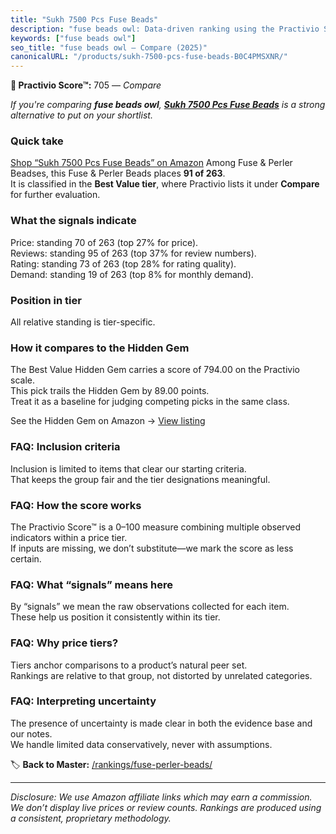 ```yaml
---
title: "Sukh 7500 Pcs Fuse Beads"
description: "fuse beads owl: Data-driven ranking using the Practivio Score™. Positioned by quality, value, demand, findability, momentum."
keywords: ["fuse beads owl"]
seo_title: "fuse beads owl — Compare (2025)"
canonicalURL: "/products/sukh-7500-pcs-fuse-beads-B0C4PMSXNR/"
---
```


**🛒 Practivio Score™:** 705 — _Compare_


*If you're comparing **fuse beads owl**, **[Sukh 7500 Pcs Fuse Beads](https://www.amazon.com/dp/B0C4PMSXNR?tag=practivio-20)** is a strong alternative to put on your shortlist.*
### Quick take
[Shop “Sukh 7500 Pcs Fuse Beads” on Amazon](https://www.amazon.com/dp/B0C4PMSXNR?tag=practivio-20)
Among Fuse & Perler Beadses, this Fuse & Perler Beads places **91 of 263**.  
It is classified in the **Best Value tier**, where Practivio lists it under **Compare** for further evaluation.

### What the signals indicate
Price: standing 70 of 263 (top 27% for price).  
Reviews: standing 95 of 263 (top 37% for review numbers).  
Rating: standing 73 of 263 (top 28% for rating quality).  
Demand: standing 19 of 263 (top 8% for monthly demand).

### Position in tier
All relative standing is tier-specific.

### How it compares to the Hidden Gem
The Best Value Hidden Gem carries a score of 794.00 on the Practivio scale.  
This pick trails the Hidden Gem by 89.00 points.  
Treat it as a baseline for judging competing picks in the same class.  

See the Hidden Gem on Amazon → [View listing](https://www.amazon.com/dp/B004EHYGNC?tag=practivio-20)

### FAQ: Inclusion criteria
Inclusion is limited to items that clear our starting criteria.  
That keeps the group fair and the tier designations meaningful.

### FAQ: How the score works
The Practivio Score™ is a 0–100 measure combining multiple observed indicators within a price tier.  
If inputs are missing, we don’t substitute—we mark the score as less certain.

### FAQ: What “signals” means here
By “signals” we mean the raw observations collected for each item.  
These help us position it consistently within its tier.

### FAQ: Why price tiers?
Tiers anchor comparisons to a product’s natural peer set.  
Rankings are relative to that group, not distorted by unrelated categories.

### FAQ: Interpreting uncertainty
The presence of uncertainty is made clear in both the evidence base and our notes.  
We handle limited data conservatively, never with assumptions.

<!-- Missing template for Compare/CompareWithinPriceClass -->


🏷️ **Back to Master:** [/rankings/fuse-perler-beads/](/rankings/fuse-perler-beads/)

---
_Disclosure: We use Amazon affiliate links which may earn a commission. We don’t display live prices or review counts. Rankings are produced using a consistent, proprietary methodology._
